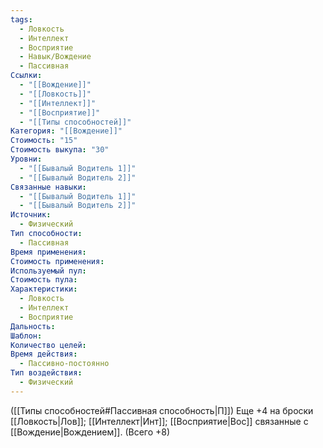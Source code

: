 ```yaml
---
tags:
  - Ловкость
  - Интеллект
  - Восприятие
  - Навык/Вождение
  - Пассивная
Ссылки:
  - "[[Вождение]]"
  - "[[Ловкость]]"
  - "[[Интеллект]]"
  - "[[Восприятие]]"
  - "[[Типы способностей]]"
Категория: "[[Вождение]]"
Стоимость: "15"
Стоимость выкупа: "30"
Уровни:
  - "[[Бывалый Водитель 1]]"
  - "[[Бывалый Водитель 2]]"
Связанные навыки:
  - "[[Бывалый Водитель 1]]"
  - "[[Бывалый Водитель 2]]"
Источник:
  - Физический
Тип способности:
  - Пассивная
Время применения: 
Стоимость применения: 
Используемый пул: 
Стоимость пула: 
Характеристики:
  - Ловкость
  - Интеллект
  - Восприятие
Дальность: 
Шаблон: 
Количество целей: 
Время действия:
  - Пассивно-постоянно
Тип воздействия:
  - Физический
---
```

([[Типы способностей#Пассивная способность|П]]) Еще +4 на броски [[Ловкость|Лов]]; [[Интеллект|Инт]]; [[Восприятие|Вос]] связанные с [[Вождение|Вождением]]. (Всего +8)